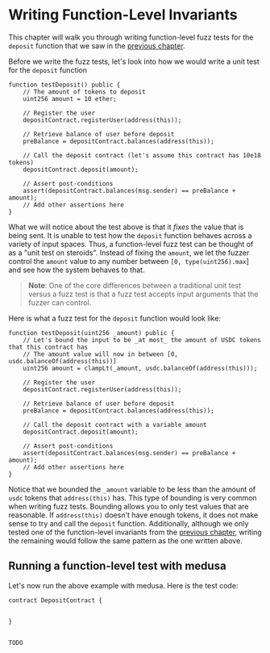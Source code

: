 # Writing Function-Level Invariants

This chapter will walk you through writing function-level fuzz tests for the `deposit` function that we saw in the 
[previous chapter](./invariants.md#function-level-invariants).

Before we write the fuzz tests, let's look into how we would write a unit test for the `deposit` function

```solidity
function testDeposit() public {
    // The amount of tokens to deposit
    uint256 amount = 10 ether;
    
    // Register the user
    depositContract.registerUser(address(this));
    
    // Retrieve balance of user before deposit
    preBalance = depositContract.balances(address(this));
    
    // Call the deposit contract (let's assume this contract has 10e18 tokens)
    depositContract.deposit(amount);
    
    // Assert post-conditions
    assert(depositContract.balances(msg.sender) == preBalance + amount);
    // Add other assertions here
}
```

What we will notice about the test above is that it _fixes_ the value that is being sent. It is unable to
test how the `deposit` function behaves across a variety of input spaces. Thus, a function-level fuzz test can be thought
of as a "unit test on steroids". Instead of fixing the `amount`, we let the fuzzer control the `amount` value to
any number between `[0, type(uint256).max`] and see how the system behaves to that.

> **Note**: One of the core differences between a traditional unit test versus a fuzz test is that a fuzz test accepts
> input arguments that the fuzzer can control.

Here is what a fuzz test for the `deposit` function would look like:

```solidity
function testDeposit(uint256 _amount) public {
    // Let's bound the input to be _at most_ the amount of USDC tokens that this contract has
    // The amount value will now in between [0, usdc.balanceOf(address(this))]
    uint256 amount = clampLt(_amount, usdc.balanceOf(address(this)));
    
    // Register the user
    depositContract.registerUser(address(this));
    
    // Retrieve balance of user before deposit
    preBalance = depositContract.balances(address(this));
    
    // Call the deposit contract with a variable amount
    depositContract.deposit(amount);
    
    // Assert post-conditions
    assert(depositContract.balances(msg.sender) == preBalance + amount);
    // Add other assertions here
}
```

Notice that we bounded the `_amount`  variable to be less than the amount of `usdc` tokens that `address(this)` has. This
type of bounding is very common when writing fuzz tests. Bounding allows you to only test values that are reasonable.
If `address(this)` doesn't have enough tokens, it does not make sense to try and call the `deposit` function. Additionally,
although we only tested one of the function-level invariants from the [previous chapter](./invariants.md), 
writing the remaining would follow the same pattern as the one written above.

## Running a function-level test with medusa

Let's now run the above example with medusa. Here is the test code:

```solidity
contract DepositContract {
    
    
}


TODO
```







